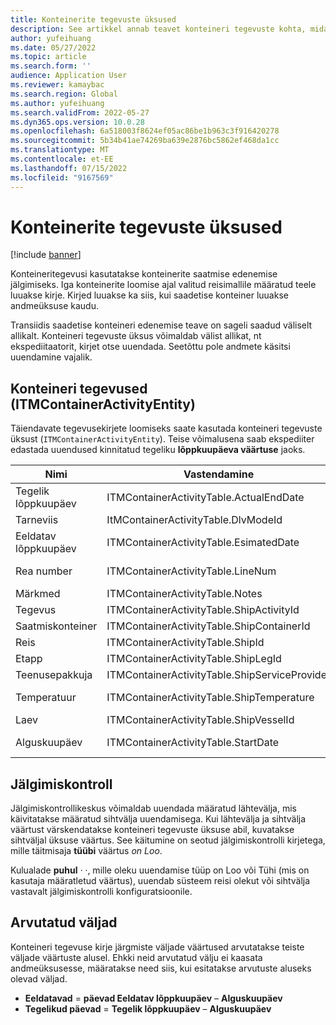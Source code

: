 ```yaml
---
title: Konteinerite tegevuste üksused
description: See artikkel annab teavet konteineri tegevuste kohta, mida kasutatakse konteinerite saatmise edenemise jälgimiseks.
author: yufeihuang
ms.date: 05/27/2022
ms.topic: article
ms.search.form: ''
audience: Application User
ms.reviewer: kamaybac
ms.search.region: Global
ms.author: yufeihuang
ms.search.validFrom: 2022-05-27
ms.dyn365.ops.version: 10.0.28
ms.openlocfilehash: 6a518003f8624ef05ac86be1b963c3f916420278
ms.sourcegitcommit: 5b34b41ae74269ba639e2876bc5862ef468da1cc
ms.translationtype: MT
ms.contentlocale: et-EE
ms.lasthandoff: 07/15/2022
ms.locfileid: "9167569"
---
```

# <a name="container-activities-entity"></a>Konteinerite tegevuste üksused

[!include [banner](../includes/banner.md)]

Konteineritegevusi kasutatakse konteinerite saatmise edenemise jälgimiseks. Iga konteinerite loomise ajal valitud reisimallile määratud teele luuakse kirje. Kirjed luuakse ka siis, kui saadetise konteiner luuakse andmeüksuse kaudu.

Transiidis saadetise konteineri edenemise teave on sageli saadud väliselt allikalt. Konteineri tegevuste üksus võimaldab välist allikat, nt ekspediitaatorit, kirjet otse uuendada. Seetõttu pole andmete käsitsi uuendamine vajalik.

## <a name="container-activities-itmcontaineractivityentity"></a>Konteineri tegevused (ITMContainerActivityEntity)

Täiendavate tegevusekirjete loomiseks saate kasutada konteineri tegevuste üksust (`ITMContainerActivityEntity`). Teise võimalusena saab ekspediiter edastada uuendused kinnitatud tegeliku **lõppkuupäeva väärtuse** jaoks.

| Nimi | Vastendamine | Andmetüüp | Võti | Kohustuslik |
|---|---|---|---|---|
| Tegelik lõppkuupäev | ITMContainerActivityTable.ActualEndDate | Kuupäev ja kellaaeg | Nr | Nr |
| Tarneviis | ItMContainerActivityTable.DlvModeId | Nvarchar(10) | Nr | Nr |
| Eeldatav lõppkuupäev | ITMContainerActivityTable.EsimatedDate | Kuupäev ja kellaaeg | Nr | Nr |
| Rea number | ITMContainerActivityTable.LineNum | Numbriline(32, 16) | **Jah** | Nr |
| Märkmed | ITMContainerActivityTable.Notes | nvarchar(MAX) | Nr | Nr |
| Tegevus | ITMContainerActivityTable.ShipActivityId | Nvarchar(10) | Nr | **Jah** |
| Saatmiskonteiner | ITMContainerActivityTable.ShipContainerId | Nvarchar(20) | **Jah** | **Jah** |
| Reis | ITMContainerActivityTable.ShipId | Nvarchar(20) | **Jah** | **Jah** |
| Etapp | ITMContainerActivityTable.ShipLegId | Nvarchar(20) | Nr | **Jah** |
| Teenusepakkuja | ITMContainerActivityTable.ShipServiceProvider | Nvarchar(20) | Nr | Nr |
| Temperatuur | ITMContainerActivityTable.ShipTemperature | Numbriline(32, 6) | Nr | Nr |
| Laev | ITMContainerActivityTable.ShipVesselId | Nvarchar(20) | Nr | Nr |
| Alguskuupäev | ITMContainerActivityTable.StartDate | Kuupäev ja kellaaeg | Nr | Nr |

## <a name="tracking-control"></a>Jälgimiskontroll

Jälgimiskontrollikeskus võimaldab uuendada määratud lähtevälja, mis käivitatakse määratud sihtvälja uuendamisega. Kui lähtevälja ja sihtvälja väärtust värskendatakse konteineri tegevuste üksuse abil, kuvatakse sihtväljal üksuse väärtus. See käitumine on seotud jälgimiskontrolli kirjetega, mille täitmisaja **tüübi** väärtus *on Loo*.

Kulualade **puhul** *·* *·*, mille oleku uuendamise tüüp on Loo või Tühi (mis on kasutaja määratletud väärtus), uuendab süsteem reisi olekut või sihtvälja vastavalt jälgimiskontrolli konfiguratsioonile.

## <a name="calculated-fields"></a>Arvutatud väljad

Konteineri tegevuse kirje järgmiste väljade väärtused arvutatakse teiste väljade väärtuste alusel. Ehkki neid arvutatud välju ei kaasata andmeüksusesse, määratakse need siis, kui esitatakse arvutuste aluseks olevad väljad.

- **Eeldatavad** = **päevad Eeldatav lõppkuupäev** – **Alguskuupäev**
- **Tegelikud päevad** = **Tegelik lõppkuupäev** – **Alguskuupäev**
